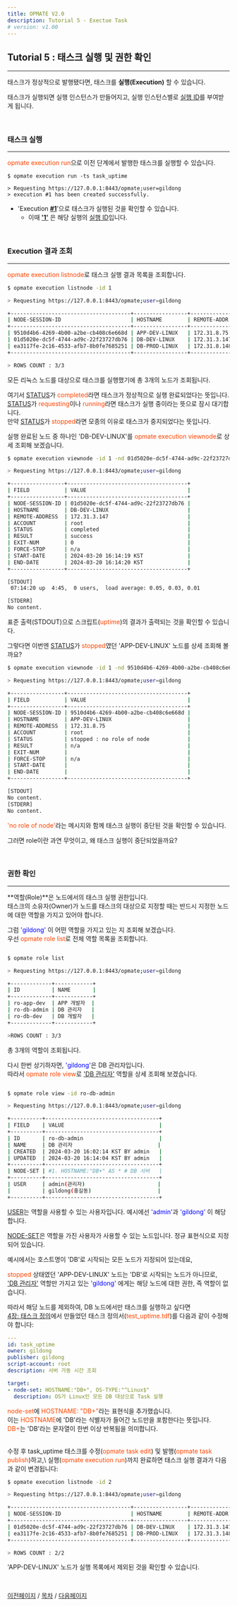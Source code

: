 ```yaml
---
title: OPMATE V2.0
description: Tutorial 5 - Exectue Task
# version: v1.00
---
```


## Tutorial 5 : 태스크 실행 및 권한 확인
- - -

태스크가 정상적으로 발행됐다면, 태스크를 **실행(Execution)** 할 수 있습니다.

태스크가 실행되면 실행 인스턴스가 만들어지고, 실행 인스턴스별로 <u>실행 ID</u>를 부여받게 됩니다.

<br>

### 태스크 실행
- - -

<span><inline style="color:#ff4500">opmate execution run</inline>으로 이전 단계에서 발행한 태스크를 실행할 수 있습니다.</span>

```
$ opmate execution run -ts task_uptime

> Requesting https://127.0.0.1:8443/opmate;user=gildong
> execution #1 has been created successfully.
```

- 'Execution <u><b>#1</b></u>'으로 태스크가 실행된 것을 확인할 수 있습니다. 
    - 이때 <b><u>'1'</u></b> 은 해당 실행의 <u>실행 ID</u>입니다.

<br>

### Execution 결과 조회
- - -

<span><inline style="color:#ff4500">opmate execution listnode</inline>로 태스크 실행 결과 목록을 조회합니다.</span>

```bash
$ opmate execution listnode -id 1

> Requesting https://127.0.0.1:8443/opmate;user=gildong

+--------------------------------------+-----------------+---------------+-----------+---------+
| NODE-SESSION-ID                      | HOSTNAME        | REMOTE-ADDR   | STATUS    | RESULT  |
+--------------------------------------+-----------------+---------------+-----------+---------+
| 9510d4b6-4269-4b00-a2be-cb408c6e668d | APP-DEV-LINUX   | 172.31.8.75   | stopped   | n/a     |
| 01d5020e-dc5f-4744-ad9c-22f23727db76 | DB-DEV-LINUX    | 172.31.3.147  | completed | success |
| ea3117fe-2c16-4533-afb7-8b0fe7685251 | DB-PROD-LINUX   | 172.31.8.148  | completed | success |
+--------------------------------------+-----------------+---------------+-----------+---------+

> ROWS COUNT : 3/3

```

모든 리눅스 노드를 대상으로 태스크를 실행했기에 총 3개의 노드가 조회됩니다.

여기서 <u>STATUS</u>가 <inline style="color:#ff4500">completed</inline>라면 태스크가 정상적으로 실행 완료되었다는 뜻입니다.\
<span><u>STATUS</u>가 <inline style="color:#ff4500">requesting</inline>이나 <inline style="color:#ff4500">running</inline>라면 태스크가 실행 중이라는 뜻으로 잠시 대기합니다.</span>\
<span>만약 <u>STATUS</u>가 <inline style="color:#ff4500">stopped</inline>라면 모종의 이유로 태스크가 중지되었다는 뜻입니다.</span>


<span>실행 완료된 노드 중 하나인 'DB-DEV-LINUX'를 <inline style="color:#ff4500">opmate execution viewnode</inline>로 상세 조회해 보겠습니다.</span>

```bash
$ opmate execution viewnode -id 1 -nd 01d5020e-dc5f-4744-ad9c-22f23727db76

> Requesting https://127.0.0.1:8443/opmate;user=gildong

+-----------------+--------------------------------------+
| FIELD           | VALUE                                |
+-----------------+--------------------------------------+
| NODE-SESSION-ID | 01d5020e-dc5f-4744-ad9c-22f23727db76 |
| HOSTNAME        | DB-DEV-LINUX                         |
| REMOTE-ADDRESS  | 172.31.3.147                         |
| ACCOUNT         | root                                 |
| STATUS          | completed                            |
| RESULT          | success                              |
| EXIT-NUM        | 0                                    |
| FORCE-STOP      | n/a                                  |
| START-DATE      | 2024-03-20 16:14:19 KST              |
| END-DATE        | 2024-03-20 16:14:20 KST              |
+-----------------+--------------------------------------+

[STDOUT]
 07:14:20 up  4:45,  0 users,  load average: 0.05, 0.03, 0.01

[STDERR]
No content.

```

표준 출력(STDOUT)으로 스크립트(<inline style="color:#ff4500">uptime</inline>)의 결과가 출력되는 것을 확인할 수 있습니다.

그렇다면 이번엔 <u>STATUS</u>가 <inline style="color:#ff4500">stopped</inline>였던 'APP-DEV-LINUX' 노드를 상세 조회해 볼까요?


```bash
$ opmate execution viewnode -id 1 -nd 9510d4b6-4269-4b00-a2be-cb408c6e668d

> Requesting https://127.0.0.1:8443/opmate;user=gildong

+-----------------+--------------------------------------+
| FIELD           | VALUE                                |
+-----------------+--------------------------------------+
| NODE-SESSION-ID | 9510d4b6-4269-4b00-a2be-cb408c6e668d |
| HOSTNAME        | APP-DEV-LINUX                        |
| REMOTE-ADDRESS  | 172.31.8.75                          |
| ACCOUNT         | root                                 |
| STATUS          | stopped : no role of node            |
| RESULT          | n/a                                  |
| EXIT-NUM        |                                      |
| FORCE-STOP      | n/a                                  |
| START-DATE      |                                      |
| END-DATE        |                                      |
+-----------------+--------------------------------------+

[STDOUT]
No content.
[STDERR]
No content.

```

<span><inline style="color:#ff4500">'no role of node'</inline>라는 메시지와 함께 태스크 실행이 중단된 것을 확인할 수 있습니다.</span>

그러면 role이란 과연 무엇이고, 왜 태스크 실행이 중단되었을까요?

<br>

### 권한 확인
- - -

**역할(Role)**은 노드에서의 태스크 실행 권한입니다.\
태스크의 소유자(Owner)가 노드를 태스크의 대상으로 지정할 때는 반드시 지정한 노드에 대한 역할을 가지고 있어야 합니다.

그럼 <span style="color:#0000FF">'gildong'</span> 이 어떤 역할을 가지고 있는 지 조회해 보겠습니다.\
<span>우선 <inline style="color:#ff4500">opmate role list</inline>로 전체 역할 목록을 조회합니다.</span>

```bash

$ opmate role list

> Requesting https://127.0.0.1:8443/opmate;user=gildong

+-------------+------------+
| ID          | NAME       |
+-------------+------------+
| ro-app-dev  | APP 개발자  |
| ro-db-admin | DB 관리자   |
| ro-db-dev   | DB 개발자   |
+-------------+------------+

>ROWS COUNT : 3/3

```

총 3개의 역할이 조회됩니다.

다시 한번 상기하자면, <span style="color:#0000FF">'gildong'</span>은 DB 관리자입니다.\
따라서 <inline style="color:#ff4500">opmate role view</inline>로 <u>'DB 관리자'</u> 역할을 상세 조회해 보겠습니다.

```bash

$ opmate role view -id ro-db-admin

> Requesting https://127.0.0.1:8443/opmate;user=gildong

+----------+------------------------------------+
| FIELD    | VALUE                              |
+----------+------------------------------------+
| ID       | ro-db-admin                        |
| NAME     | DB 관리자                           |
| CREATED  | 2024-03-20 16:02:14 KST BY admin   |
| UPDATED  | 2024-03-20 16:14:04 KST BY admin   |
+----------+------------------------------------+
| NODE-SET | #1. HOSTNAME:"DB+" AS * # DB 서버   |
+----------+------------------------------------+
| USER     | admin(관리자)                       |
|          | gildong(홍길동)                     |
+----------+------------------------------------+

```

<u>USER</u>는 역할을 사용할 수 있는 사용자입니다. 예시에선 <span style="color:#0000FF">'admin'</span>과 <span style="color:#0000FF">'gildong'</span> 이 해당합니다.

<u>NODE-SET</u>은 역할을 가진 사용자가 사용할 수 있는 노드입니다. 정규 표현식으로 지정되어 있습니다.

예시에서는 호스트명이 'DB'로 시작되는 모든 노드가 지정되어 있는데요,

<span><inline style="color:#ff4500">stopped</inline> 상태였던 'APP-DEV-LINUX' 노드는 'DB'로 시작되는 노드가 아니므로,</span>\
<u>'DB 관리자'</u> 역할만 가지고 있는 <span style="color:#0000FF">'gildong'</span> 에게는 해당 노드에 대한 권한, 즉 역할이 없습니다.

따라서 해당 노드를 제외하여, DB 노드에서만 태스크를 실행하고 싶다면\
[4장: 태스크 정의](Tutorial4.md)에서 만들었던 태스크 정의서(<inline style="color:#ff4500">test_uptime.tdf</inline>)를 다음과 같이 수정해야 합니다:

```yaml
---
id: task_uptime
owner: gildong
publisher: gildong
script-account: root
description: 서버 가동 시간 조회

target:
- node-set: HOSTNAME:"DB+", OS-TYPE:"^Linux$"
  description: OS가 Linux인 모든 DB 대상으로 Task 실행

```

<span><inline style="color:#ff4500">node-set</inline>에 <inline style="color:#ff4500">HOSTNAME: "DB+"</inline>라는 표현식을 추가했습니다.<span><br>
<span>이는 <inline style="color:#ff4500">HOSTNAME</inline>에 'DB'라는 식별자가 들어간 노드만을 포함한다는 뜻입니다.</span><br>
<span><inline style="color:#ff4500">DB+</inline>는 'DB'라는 문자열이 한번 이상 반복됨을 의미합니다. 

<br>
수정 후 task_uptime 태스크를 수정(<inline style="color:#ff4500">opmate task edit</inline>) 및 발행(<inline style="color:#ff4500">opmate task publish</inline>)하고,\
실행(<inline style="color:#ff4500">opmate execution run</inline>)까지 완료하면 태스크 실행 결과가 다음과 같이 변경됩니다:


```bash
$ opmate execution listnode -id 2

> Requesting https://127.0.0.1:8443/opmate;user=gildong

+--------------------------------------+-----------------+---------------+-----------+---------+
| NODE-SESSION-ID                      | HOSTNAME        | REMOTE-ADDR   | STATUS    | RESULT  |
+--------------------------------------+-----------------+---------------+-----------+---------+
| 01d5020e-dc5f-4744-ad9c-22f23727db76 | DB-DEV-LINUX    | 172.31.3.147  | completed | success |
| ea3117fe-2c16-4533-afb7-8b0fe7685251 | DB-PROD-LINUX   | 172.31.3.148  | completed | success |
+--------------------------------------+-----------------+---------------+-----------+---------+

> ROWS COUNT : 2/2

```

'APP-DEV-LINUX' 노드가 실행 목록에서 제외된 것을 확인할 수 있습니다.

<br>

[이전페이지](Tutorial4.md) / [목차](Tutorial.md) / [다음페이지](Tutorial6.md)